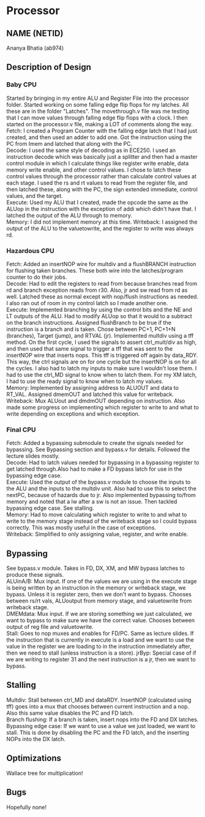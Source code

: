 # Processor
## NAME (NETID)
Ananya Bhatia (ab974)
## Description of Design
### Baby CPU
Started by bringing in my entire ALU and Register File into the processor folder. Started working on some falling edge flip flops for my latches. All these are in the folder "Latches". The movethrough.v file was me testing that I can move values through falling edge flip flops with a clock. I then started on the processor.v file, making a LOT of comments along the way.  
Fetch: I created a Program Counter with the falling edge latch that I had just created, and then used an adder to add one. Got the instruction using the PC from Imem and latched that along with the PC.  
Decode: I used the same style of decoding as in ECE250. I used an instruction decode which was basically just a splitter and then had a master control module in which I calculate things like register write enable, data memory write enable, and other control values. I chose to latch these control values through the processor rather than calculate control values at each stage. I used the rs and rt values to read from the register file, and then latched these, along with the PC, the sign extended immediate, control values, and the target.  
Execute: Used my ALU that I created, made the opcode the same as the ALUop in the instruction with the exception of addi which didn't have that. I latched the output of the ALU through to memory.  
Memory: I did not implement memory at this time. 
Writeback: I assigned the output of the ALU to the valuetowrite, and the register to write was always rd.  
### Hazardous CPU
Fetch: Added an insertNOP wire for multdiv and a flushBRANCH instruction for flushing taken branches. These both wire into the latches/program counter to do their jobs.  
Decode: Had to edit the registers to read from because branches read from rd and branch exception reads from r30. Also, jr and sw read from rd as well. Latched these as normal except with nop/flush instructions as needed. I also ran out of room in my control latch so I made another one.  
Execute: Implemented branching by using the control bits and the NE and LT outputs of the ALU. Had to modify ALUop so that it would to a subtract on the branch instructions. Assigned flushBranch to be true if the instruction is a branch and is taken. Chose between PC+1, PC+1+N (branches), Target (jump), and RTVAL (jr). Implemented multdiv using a tff method. On the first cycle, I used the signals to assert ctrl_mult/div as high, and then used that same signal to trigger a tff that was sent to the insertNOP wire that inserts nops. This tff is triggered off again by data_RDY. This way, the ctrl signals are on for one cycle but the insertNOP is on for all the cycles. I also had to latch my inputs to make sure I wouldn't lose them. I had to use the ctrl_MD signal to know when to latch them. For my XM latch, I had to use the ready signal to know when to latch my values.  
Memory: Implemented by assigning address to ALUOUT and data to RT_VAL. Assigned dmemOUT and latched this value for writeback.  
Writeback: Mux ALUout and dmdmOUT depending on instruction. Also made some progress on implementing which register to write to and what to write depending on exceptions and which exception.  
### Final CPU
Fetch: Added a bypassing submodule to create the signals needed for bypassing. See Bypassing section and bypass.v for details. Followed the lecture slides mostly.  
Decode: Had to latch values needed for bypassing in a bypassing register to get latched through.Also had to make a FD bypass latch for use in the bypassing edge case.   
Execute: Used the output of the bypass.v module to choose the inputs to the ALU and the inputs to the multdiv unit. Also had to use this to select the nextPC, because of hazards due to jr. Also implemented bypassing to/from memory and noted that a lw after a sw is not an issue. Then tackled bypassing edge case. See stalling.  
Memory: Had to move calculating which register to write to and what to write to the memory stage instead of the writeback stage so I could bypass correctly. This was mostly useful in the case of exceptions.  
Writeback: Simplified to only assigning value, register, and write enable.  
## Bypassing
See bypass.v module. Takes in FD, DX, XM, and MW bypass latches to produce these signals.  
ALUinA/B: Mux input. If one of the values we are using in the execute stage is being written by an instruction in the memory or writeback stage, we bypass. Unless it is register zero, then we don't want to bypass. Chooses between rs/rt vals, ALUoutput from memory stage, and valuetowrite from writeback stage.  
DMEMdata: Mux input. If we are storing something we just calculated, we want to bypass to make sure we have the correct value. Chooses between output of reg file and valuetowrite.  
Stall: Goes to nop muxes and enables for FD/PC. Same as lecture slides. If the instruction that is currently in execute is a load and we want to use the value in the register we are loading to in the instruction immediately after, then we need to stall (unless instruction is a store).
jrByp: Special case of if we are writing to register 31 and the next instruction is a jr, then we want to bypass.  
## Stalling
Multdiv: Stall between ctrl_MD and dataRDY. InsertNOP (calculated using tff) goes into a mux that chooses between current instruction and a nop. Also this same value disables the PC and FD latch.  
Branch flushing: If a branch is taken, insert nops into the FD and DX latches.  
Bypassing edge case: If we want to use a value we just loaded, we want to stall. This is done by disabling the PC and the FD latch, and the inserting NOPs into the DX latch.  
## Optimizations
Wallace tree for multiplication!  
## Bugs
Hopefully none!  